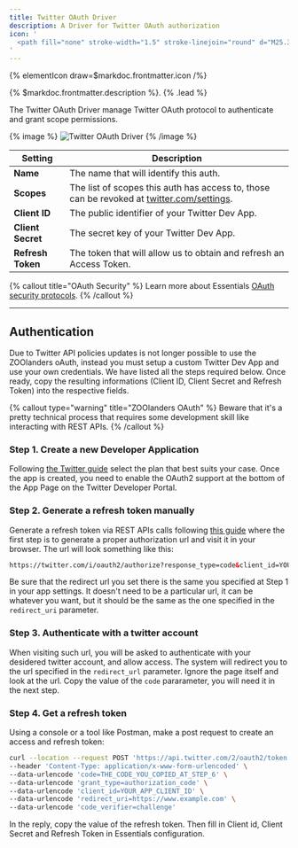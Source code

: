 ```yaml
---
title: Twitter OAuth Driver
description: A Driver for Twitter OAuth authorization
icon: '
  <path fill="none" stroke-width="1.5" stroke-linejoin="round" d="M25.338 9.696c.016.23.016.459.016.69 0 7.048-5.366 15.177-15.177 15.177v-.004A15.1 15.1 0 0 1 2 23.168a10.711 10.711 0 0 0 7.894-2.21 5.34 5.34 0 0 1-4.983-3.705c.8.154 1.624.122 2.408-.092a5.335 5.335 0 0 1-4.278-5.229v-.067a5.3 5.3 0 0 0 2.42.667 5.34 5.34 0 0 1-1.65-7.122 15.14 15.14 0 0 0 10.993 5.573 5.34 5.34 0 0 1 9.09-4.865 10.704 10.704 0 0 0 3.388-1.295 5.354 5.354 0 0 1-2.345 2.95A10.609 10.609 0 0 0 28 6.933a10.837 10.837 0 0 1-2.662 2.763Z"/>
'
---
```


{% elementIcon draw=$markdoc.frontmatter.icon /%}

{% $markdoc.frontmatter.description %}. {% .lead %}

The Twitter OAuth Driver manage Twitter OAuth protocol to authenticate and grant scope permissions.

{% image %}
![Twitter OAuth Driver](/assets/ytp/auths/driver-twitter-oauth.webp)
{% /image %}

| Setting | Description |
| ------- | ----------- |
| **Name** | The name that will identify this auth. |
| **Scopes** | The list of scopes this auth has access to, those can be revoked at [twitter.com/settings](https://twitter.com/settings/apps_and_sessions). |
| **Client ID** | The public identifier of your Twitter Dev App. |
| **Client Secret** | The secret key of your Twitter Dev App. |
| **Refresh Token** | The token that will allow us to obtain and refresh an Access Token. |

{% callout title="OAuth Security" %}
Learn more about Essentials [OAuth security protocols](/essentials-for-yootheme-pro/oauth-keys-secrets#security).
{% /callout %}

---

## Authentication

Due to Twitter API policies updates is not longer possible to use the ZOOlanders oAuth, instead you must setup a custom Twitter Dev App and use your own credentials. We have listed all the steps required below. Once ready, copy the resulting informations (Client ID, Client Secret and Refresh Token) into the respective fields.

{% callout type="warning" title="ZOOlanders OAuth" %}
Beware that it's a pretty technical process that requires some development skill like interacting with REST APIs.
{% /callout %}

### Step 1. Create a new Developer Application

Following [the Twitter guide](https://developer.twitter.com/en/docs/twitter-api/getting-started/getting-access-to-the-twitter-api) select the plan that best suits your case. Once the app is created, you need to enable the OAuth2 support at the bottom of the App Page on the Twitter Developer Portal.

### Step 2. Generate a refresh token manually

Generate a refresh token via REST APIs calls following [this guide](https://developer.twitter.com/en/docs/authentication/oauth-2-0/user-access-token) where the first step is to generate a proper authorization url and visit it in your browser. The url will look something like this:

```html
https://twitter.com/i/oauth2/authorize?response_type=code&client_id=YOUR_APP_CLIENT_ID&redirect_uri=https://www.example.com&scope=tweet.read%20users.read%20offline.access&state=state&code_challenge=challenge&code_challenge_method=plain
```

Be sure that the redirect url you set there is the same you specified at Step 1 in your app settings. It doesn't need to be a particular url, it can be whatever you want, but it should be the same as the one specified in the `redirect_uri` parameter.

### Step 3. Authenticate with a twitter account

When visiting such url, you will be asked to authenticate with your desidered twitter account, and allow access. The system will redirect you to the url specified in the `redirect_url` parameter. Ignore the page itself and look at the url. Copy the value of the `code` pararameter, you will need it in the next step.

### Step 4. Get a refresh token

Using a console or a tool like Postman, make a post request to create an access and refresh token:

```bash
curl --location --request POST 'https://api.twitter.com/2/oauth2/token' \
--header 'Content-Type: application/x-www-form-urlencoded' \
--data-urlencode 'code=THE_CODE_YOU_COPIED_AT_STEP_6' \
--data-urlencode 'grant_type=authorization_code' \
--data-urlencode 'client_id=YOUR_APP_CLIENT_ID' \
--data-urlencode 'redirect_uri=https://www.example.com' \
--data-urlencode 'code_verifier=challenge'
```

In the reply, copy the value of the refresh token. Then fill in Client id, Client Secret and Refresh Token in Essentials configuration.
